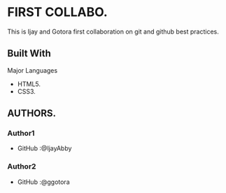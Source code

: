 # FIRST COLLABO.
This is Ijay and Gotora first collaboration on git and github best practices.
## Built With

Major Languages
* HTML5.
* CSS3.

## AUTHORS.
### Author1
* GitHub :@IjayAbby
### Author2
* GitHub :@ggotora

  
